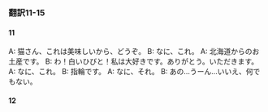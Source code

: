 ### 翻訳11-15
#### 11
A: 猫さん、これは美味しいから、どうぞ。
B: なに、これ。
A: 北海道からのお土産です。
B: わ！白いひびと！私は大好きです。ありがとう。いただきます。
A: なに、これ。
B: 指輪です。
A: なに、それ。
B: あの…うーん…いいえ、何でもない。

#### 12




